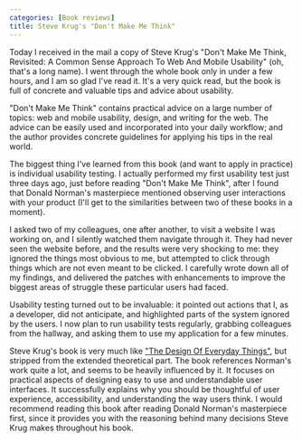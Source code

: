 ```yaml
---
categories: [Book reviews]
title: Steve Krug's "Don't Make Me Think"
---
```


Today I received in the mail a copy of Steve Krug's "Don't Make Me Think, Revisited: A Common Sense Approach To Web And Mobile Usability" (oh, that's a long name). I went through the whole book only in under a few hours, and I am so glad I've read it. It's a very quick read, but the book is full of concrete and valuable tips and advice about usability.

"Don't Make Me Think" contains practical advice on a large number of topics: web and mobile usability, design, and writing for the web. The advice can be easily used and incorporated into your daily workflow; and the author provides concrete guidelines for applying his tips in the real world.

The biggest thing I've learned from this book (and want to apply in practice) is individual usability testing. I actually performed my first usability test just three days ago, just before reading "Don't Make Me Think", after I found that Donald Norman's masterpiece mentioned observing user interactions with your product (I'll get to the similarities between two of these books in a moment).

I asked two of my colleagues, one after another, to visit a website I was working on, and I silently watched them navigate through it. They had never seen the website before, and the results were very shocking to me: they ignored the things most obvious to me, but attempted to click through things which are not even meant to be clicked. I carefully wrote down all of my findings, and delivered the patches with enhancements to improve the biggest areas of struggle these particular users had faced.

Usability testing turned out to be invaluable: it pointed out actions that I, as a developer, did not anticipate, and highlighted parts of the system ignored by the users. I now plan to run usability tests regularly, grabbing colleagues from the hallway, and asking them to use my application for a few minutes.

Steve Krug's book is very much like ["The Design Of Everyday Things"](http://www.rosipov.com/blog/the-design-of-everyday-things/), but stripped from the extended theoretical part. The book references Norman's work quite a lot, and seems to be heavily influenced by it. It focuses on practical aspects of designing easy to use and understandable user interfaces. It successfully explains why you should be thoughtful of user experience, accessibility, and understanding the way users think. I would recommend reading this book after reading Donald Norman's masterpiece first, since it provides you with the reasoning behind many decisions Steve Krug makes throughout his book.
